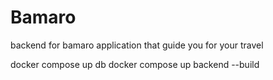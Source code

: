 # Bamaro
backend for bamaro application that guide you for your travel

docker compose up db
docker compose up backend --build
